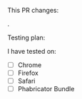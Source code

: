 This PR changes: 
<!-- fixes x bug, feature x, etc -->.

Testing plan:
<!-- provide the steps you are doing to test so others can easily know where to start -->

I have tested on:
<!--
You Don't have to test each environment before opening this PR, but provide which ones you have
tested so each can get tested by someone before this gets merged.
-->

- [ ] Chrome
- [ ] Firefox
- [ ] Safari
- [ ] Phabricator Bundle